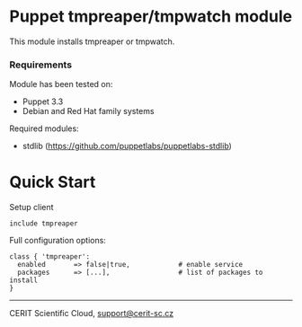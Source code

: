 # Puppet tmpreaper/tmpwatch module

This module installs tmpreaper or tmpwatch.

### Requirements

Module has been tested on:

* Puppet 3.3
* Debian and Red Hat family systems

Required modules:

* stdlib (https://github.com/puppetlabs/puppetlabs-stdlib)

# Quick Start

Setup client

    include tmpreaper

Full configuration options:

    class { 'tmpreaper':
      enabled       => false|true,            # enable service
      packages      => [...],                 # list of packages to install
    }

***

CERIT Scientific Cloud, <support@cerit-sc.cz>
